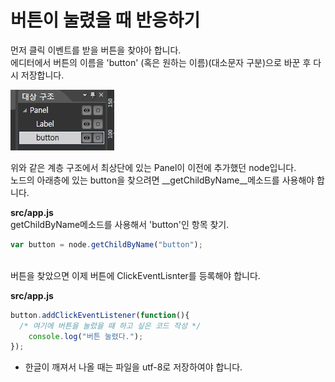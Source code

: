 버튼이 눌렸을 때 반응하기
====

먼저 클릭 이벤트를 받을 버튼을 찾야아 합니다.<br>
에디터에서 버튼의 이름을 'button' (혹은 원하는 이름)(대소문자 구분)으로 바꾼 후 다시 저장합니다.<br>

![tree](tree.jpg)

위와 같은 계층 구조에서 최상단에 있는 Panel이 이전에 추가했던 node입니다.<br>
노드의 아래층에 있는 button을 찾으려면 __getChildByName__메소드를 사용해야 합니다.

__src/app.js__<br>
getChildByName메소드를 사용해서 'button'인 항목 찾기.
```js
var button = node.getChildByName("button");
```
<br>
버튼을 찾았으면 이제 버튼에 ClickEventLisnter를 등록해야 합니다.<br>

__src/app.js__
```js
button.addClickEventListener(function(){
  /* 여기에 버튼을 눌렀을 때 하고 싶은 코드 작성 */
	console.log("버튼 눌렸다.");
});
```

* 한글이 깨져서 나올 때는 파일을 utf-8로 저장하여야 합니다.
